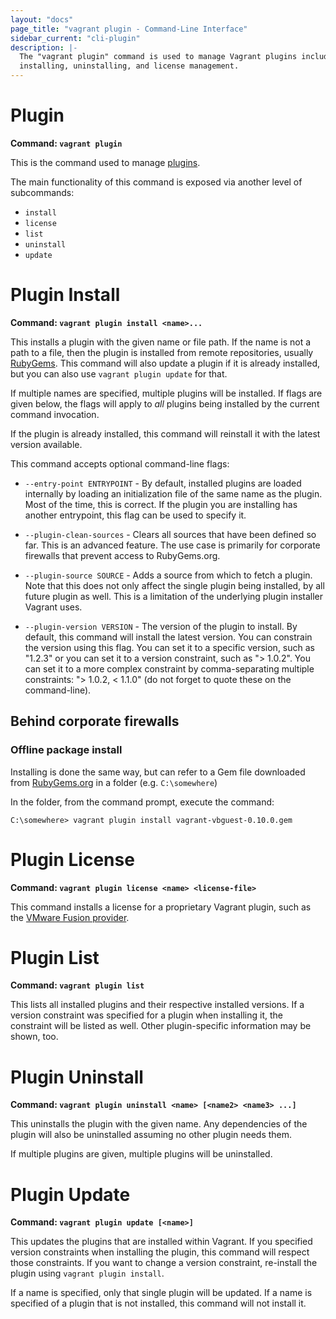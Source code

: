 ```yaml
---
layout: "docs"
page_title: "vagrant plugin - Command-Line Interface"
sidebar_current: "cli-plugin"
description: |-
  The "vagrant plugin" command is used to manage Vagrant plugins including
  installing, uninstalling, and license management.
---
```


# Plugin

**Command: `vagrant plugin`**

This is the command used to manage [plugins](/docs/plugins/).

The main functionality of this command is exposed via another level
of subcommands:

* `install`
* `license`
* `list`
* `uninstall`
* `update`

# Plugin Install

**Command: `vagrant plugin install <name>...`**

This installs a plugin with the given name or file path. If the name
is not a path to a file, then the plugin is installed from remote
repositories, usually [RubyGems](https://rubygems.org). This command will
also update a plugin if it is already installed, but you can also use
`vagrant plugin update` for that.

If multiple names are specified, multiple plugins will be installed. If
flags are given below, the flags will apply to _all_ plugins being installed
by the current command invocation.

If the plugin is already installed, this command will reinstall it with
the latest version available.

This command accepts optional command-line flags:

* `--entry-point ENTRYPOINT` - By default, installed plugins are loaded
  internally by loading an initialization file of the same name as the plugin.
  Most of the time, this is correct. If the plugin you are installing has
  another entrypoint, this flag can be used to specify it.

* `--plugin-clean-sources` - Clears all sources that have been defined so
  far. This is an advanced feature. The use case is primarily for corporate
  firewalls that prevent access to RubyGems.org.

* `--plugin-source SOURCE` - Adds a source from which to fetch a plugin. Note
  that this does not only affect the single plugin being installed, by all future
  plugin as well. This is a limitation of the underlying plugin installer
  Vagrant uses.

* `--plugin-version VERSION` - The version of the plugin to install. By default,
  this command will install the latest version. You can constrain the version
  using this flag. You can set it to a specific version, such as "1.2.3" or
  you can set it to a version constraint, such as "> 1.0.2". You can set it
  to a more complex constraint by comma-separating multiple constraints:
  "> 1.0.2, < 1.1.0" (do not forget to quote these on the command-line).

## Behind corporate firewalls

### Offline package install

Installing is done the same way, but can refer to a Gem file downloaded
from [RubyGems.org](https://rubygems.org/) in a folder (e.g. `C:\somewhere`)

In the folder, from the command prompt, execute the command:

```
C:\somewhere> vagrant plugin install vagrant-vbguest-0.10.0.gem
```

# Plugin License

**Command: `vagrant plugin license <name> <license-file>`**

This command installs a license for a proprietary Vagrant plugin,
such as the [VMware Fusion provider](/docs/vmware).

# Plugin List

**Command: `vagrant plugin list`**

This lists all installed plugins and their respective installed versions.
If a version constraint was specified for a plugin when installing it, the
constraint will be listed as well. Other plugin-specific information may
be shown, too.

# Plugin Uninstall

**Command: `vagrant plugin uninstall <name> [<name2> <name3> ...]`**

This uninstalls the plugin with the given name. Any dependencies of the
plugin will also be uninstalled assuming no other plugin needs them.

If multiple plugins are given, multiple plugins will be uninstalled.

# Plugin Update

**Command: `vagrant plugin update [<name>]`**

This updates the plugins that are installed within Vagrant. If you specified
version constraints when installing the plugin, this command will respect
those constraints. If you want to change a version constraint, re-install
the plugin using `vagrant plugin install`.

If a name is specified, only that single plugin will be updated. If a
name is specified of a plugin that is not installed, this command will not
install it.
